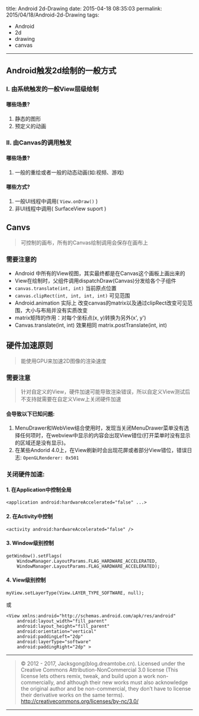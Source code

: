title: Android 2d-Drawing
date: 2015-04-18 08:35:03
permalink: 2015/04/18/Android-2d-Drawing
tags:
- Android
- 2d
- drawing
- canvas

---

## Android触发2d绘制的一般方式

### I. 由系统触发的一般View层级绘制

#### 哪些场景?

1. 静态的图形
2. 预定义的动画

### II. 由Canvas的调用触发

#### 哪些场景?

1. 一般的重绘或者一般的动态动画(如:视频、游戏)

<!--more-->

#### 哪些方式?

1. 一般UI线程中调用( `View.onDraw()` )
2. 非UI线程中调用( SurfaceView suport )

## Canvs

> 可控制的画布，所有的Canvas绘制调用会保存在画布上

### 需要注意的

- Android 中所有的View视图，其实最终都是在Canvas这个画板上画出来的
- View在绘制时，父组件调用dispatchDraw(Canvas)分发给各个子组件
- `canvas.translate(int, int)` 当前原点位置
- `canvas.clipRect(int, int, int, int)` 可见范围
- Android.animation 实际上 改变canvas的matrix以及通过clipRect改变可见范围，大小与布局并没有实质改变
- matrix矩阵的作用：对每个坐标点(x, y)转换为另外(x', y')
- Canvas.translate(int, int) 效果相同 matrix.postTranslate(int, int)

## 硬件加速原则

> 能使用GPU来加速2D图像的渲染速度

### 需要注意

> 针对自定义的View，硬件加速可能导致渲染错误，所以自定义View测试后不支持就需要在自定义View上关闭硬件加速

#### 会导致以下已知问题:

1. MenuDrawer和WebView结合使用时，发现当关闭MenuDrawer菜单没有选择任何项时，在webview中显示的内容会出现View错位(打开菜单时没有显示的区域还是没有显示)。
2. 在某些Andorid 4.0上，在View刷新时会出现花屏或者部分View错位，错误日志: `OpenGLRenderer: 0x501`

### 关闭硬件加速:

#### 1. 在Application中控制全局

```
<application android:hardwareAccelerated="false" ...>
```

#### 2. 在Activity中控制

```
<activity android:hardwareAccelerated="false" />
```

#### 3. Window级别控制

```
getWindow().setFlags(
    WindowManager.LayoutParams.FLAG_HARDWARE_ACCELERATED,
    WindowManager.LayoutParams.FLAG_HARDWARE_ACCELERATED);
```

#### 4. View级别控制

```
myView.setLayerType(View.LAYER_TYPE_SOFTWARE, null);
```
或
```
<View xmlns:android="http://schemas.android.com/apk/res/android"
    android:layout_width="fill_parent"
    android:layout_height="fill_parent"
    android:orientation="vertical"
    android:paddingLeft="2dp"
    android:layerType="software"
    android:paddingRight="2dp" >
```


---

> © 2012 - 2017, Jacksgong(blog.dreamtobe.cn). Licensed under the Creative Commons Attribution-NonCommercial 3.0 license (This license lets others remix, tweak, and build upon a work non-commercially, and although their new works must also acknowledge the original author and be non-commercial, they don’t have to license their derivative works on the same terms). http://creativecommons.org/licenses/by-nc/3.0/

---
